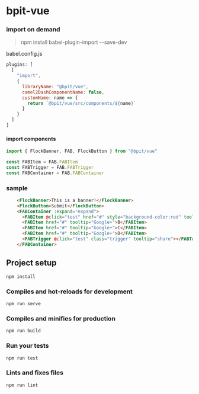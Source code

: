 # bpit-vue

### import on demand

> npm install babel-plugin-import --save-dev

babel.config.js

```js
plugins: [
  [
    "import",
    {
      libraryName: "@bpit/vue",
      camel2DashComponentName: false,
      customName: name => {
        return `@bpit/vue/src/components/${name}`
      }
    }
  ]
]
```

#### import components

```js
import { FlockBanner, FAB, FlockButton } from "@bpit/vue"

const FABItem = FAB.FABItem
const FABTrigger = FAB.FABTrigger
const FABContainer = FAB.FABContainer
```

### sample

```html
    <FlockBanner>This is a banner!</FlockBanner>
    <FlockButton>Submit</FlockButton>
    <FABContainer :expand="expand">
      <FABItem @click="test" href="#" style="background-color:red" tooltip="Google+">A</FABItem>
      <FABItem href="#" tooltip="Google+">B</FABItem>
      <FABItem href="#" tooltip="Google+">C</FABItem>
      <FABItem href="#" tooltip="Google+">D</FABItem>
      <FABTrigger @click="test" class="trigger" tooltip="share"></FABTrigger>
    </FABContainer>
```

## Project setup

```
npm install
```

### Compiles and hot-reloads for development

```
npm run serve
```

### Compiles and minifies for production

```
npm run build
```

### Run your tests

```
npm run test
```

### Lints and fixes files

```
npm run lint
```
